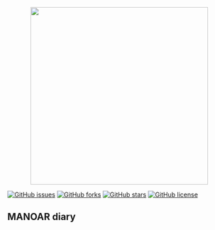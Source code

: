 <p align="center"><img src="https://iamrasel.com/wp-content/uploads/2018/12/med-badr-chemmaoui-630239-unsplash.jpg" width="400"></p>


[![GitHub issues](https://img.shields.io/github/issues/tarikmanoar/Manoar-Dairy?style=flat-square)](https://github.com/tarikmanoar/Manoar-Dairy/issues)
[![GitHub forks](https://img.shields.io/github/forks/tarikmanoar/Manoar-Dairy?style=flat-square)](https://github.com/tarikmanoar/Manoar-Dairy/network)
[![GitHub stars](https://img.shields.io/github/stars/tarikmanoar/Manoar-Dairy?style=flat-square)](https://github.com/tarikmanoar/Manoar-Dairy/stargazers)
[![GitHub license](https://img.shields.io/github/license/tarikmanoar/Manoar-Dairy?style=flat-square)](https://github.com/tarikmanoar/Manoar-Dairy/blob/master/LICENSE)

## MANOAR diary
